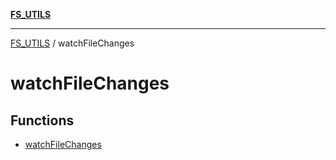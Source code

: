 [**FS_UTILS**](../README.md)

***

[FS_UTILS](../README.md) / watchFileChanges

# watchFileChanges

## Functions

- [watchFileChanges](functions/watchFileChanges.md)
